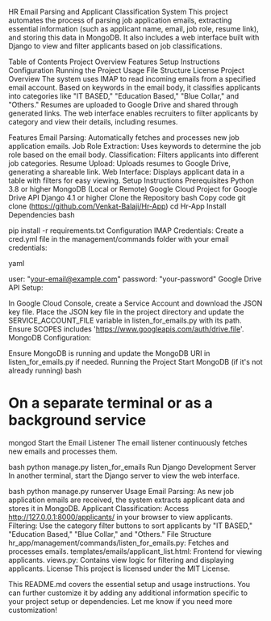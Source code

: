HR Email Parsing and Applicant Classification System
This project automates the process of parsing job application emails, extracting essential information (such as applicant name, email, job role, resume link), and storing this data in MongoDB. It also includes a web interface built with Django to view and filter applicants based on job classifications.

Table of Contents
Project Overview
Features
Setup Instructions
Configuration
Running the Project
Usage
File Structure
License
Project Overview
The system uses IMAP to read incoming emails from a specified email account. Based on keywords in the email body, it classifies applicants into categories like "IT BASED," "Education Based," "Blue Collar," and "Others." Resumes are uploaded to Google Drive and shared through generated links. The web interface enables recruiters to filter applicants by category and view their details, including resumes.

Features
Email Parsing: Automatically fetches and processes new job application emails.
Job Role Extraction: Uses keywords to determine the job role based on the email body.
Classification: Filters applicants into different job categories.
Resume Upload: Uploads resumes to Google Drive, generating a shareable link.
Web Interface: Displays applicant data in a table with filters for easy viewing.
Setup Instructions
Prerequisites
Python 3.8 or higher
MongoDB (Local or Remote)
Google Cloud Project for Google Drive API
Django 4.1 or higher
Clone the Repository
bash
Copy code
git clone (https://github.com/Venkat-Balaji/Hr-App)
cd Hr-App
Install Dependencies
bash

pip install -r requirements.txt
Configuration
IMAP Credentials: Create a cred.yml file in the management/commands folder with your email credentials:

yaml

user: "your-email@example.com"
password: "your-password"
Google Drive API Setup:

In Google Cloud Console, create a Service Account and download the JSON key file.
Place the JSON key file in the project directory and update the SERVICE_ACCOUNT_FILE variable in listen_for_emails.py with its path.
Ensure SCOPES includes 'https://www.googleapis.com/auth/drive.file'.
MongoDB Configuration:

Ensure MongoDB is running and update the MongoDB URI in listen_for_emails.py if needed.
Running the Project
Start MongoDB (if it's not already running)
bash
# On a separate terminal or as a background service
mongod
Start the Email Listener
The email listener continuously fetches new emails and processes them.

bash
python manage.py listen_for_emails
Run Django Development Server
In another terminal, start the Django server to view the web interface.

bash
python manage.py runserver
Usage
Email Parsing: As new job application emails are received, the system extracts applicant data and stores it in MongoDB.
Applicant Classification: Access http://127.0.0.1:8000/applicants/ in your browser to view applicants.
Filtering: Use the category filter buttons to sort applicants by "IT BASED," "Education Based," "Blue Collar," and "Others."
File Structure
hr_app/management/commands/listen_for_emails.py: Fetches and processes emails.
templates/emails/applicant_list.html: Frontend for viewing applicants.
views.py: Contains view logic for filtering and displaying applicants.
License
This project is licensed under the MIT License.

This README.md covers the essential setup and usage instructions. You can further customize it by adding any additional information specific to your project setup or dependencies. Let me know if you need more customization!
